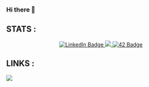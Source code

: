 ### Hi there 👋

<!--
**HTOMAS-D/HTOMAS-D** is a ✨ _special_ ✨ repository because its `README.md` (this file) appears on your GitHub profile.

Here are some ideas to get you started:

- 🔭 I’m currently working on ...
- 🌱 I’m currently learning ...
- 👯 I’m looking to collaborate on ...
- 🤔 I’m looking for help with ...
- 💬 Ask me about ...
- 📫 How to reach me: ...
- 😄 Pronouns: ...
- ⚡ Fun fact: ...
-->
<h2>STATS :</h2>
<div id="stats" align="center">
  <a href="https://git.io/streak-stats">
    <img src="https://github-readme-streak-stats.herokuapp.com?user=HTOMAS-D&theme=dark&hide_border=false&date_format=j%20M%5B%20Y%5D" alt="LinkedIn Badge"/>
  </a>
  <a href="https://github.com/anuraghazra/github-readme-stats">
    <img src="https://github-readme-stats.vercel.app/api?username=HTOMAS-D&show_icons=true&theme=dark"/>
  </a>
  <a href="https://github.com/anuraghazra/github-readme-stats">
    <img src="https://github-readme-stats.vercel.app/api/top-langs/?username=HTOMAS-D&layout=compact&theme=dark" alt="42 Badge"/>
  </a>
</div>
<h2>LINKS :</h2>
<a href= "https://www.linkedin.com/in/henrique-tom%C3%A1s-da-silva-bb9477b8/""_blank"><img src="https://img.shields.io/badge/-LinkedIn-%230077B5?style=for-the-badge&logo=linkedin&logoColor=white" target="_blank"></a>
    
  